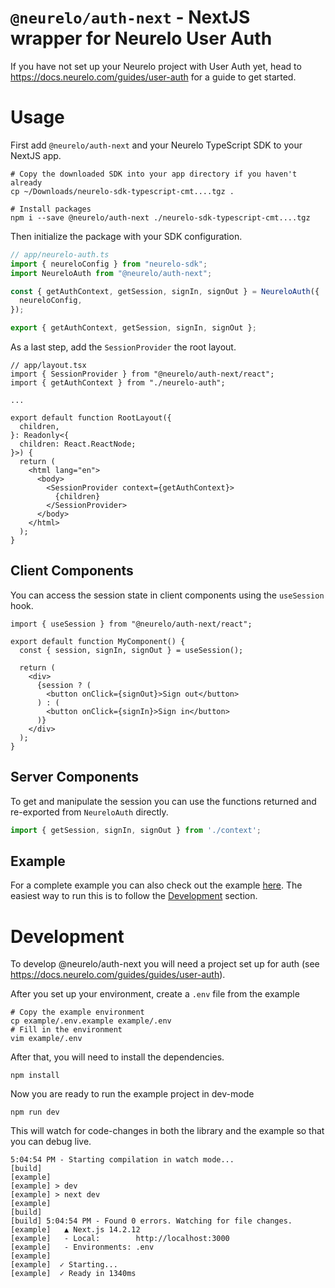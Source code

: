 # `@neurelo/auth-next` - NextJS wrapper for Neurelo User Auth

If you have not set up your Neurelo project with User Auth yet, head to https://docs.neurelo.com/guides/user-auth for a guide to get started.

# Usage

First add `@neurelo/auth-next` and your Neurelo TypeScript SDK to your NextJS app.

```
# Copy the downloaded SDK into your app directory if you haven't already
cp ~/Downloads/neurelo-sdk-typescript-cmt....tgz .

# Install packages
npm i --save @neurelo/auth-next ./neurelo-sdk-typescript-cmt....tgz
```

Then initialize the package with your SDK configuration.

```.ts
// app/neurelo-auth.ts
import { neureloConfig } from "neurelo-sdk";
import NeureloAuth from "@neurelo/auth-next";

const { getAuthContext, getSession, signIn, signOut } = NeureloAuth({
  neureloConfig,
});

export { getAuthContext, getSession, signIn, signOut };
```

As a last step, add the `SessionProvider` the root layout.

```.tsx
// app/layout.tsx
import { SessionProvider } from "@neurelo/auth-next/react";
import { getAuthContext } from "./neurelo-auth";

...

export default function RootLayout({
  children,
}: Readonly<{
  children: React.ReactNode;
}>) {
  return (
    <html lang="en">
      <body>
        <SessionProvider context={getAuthContext}>
          {children}
        </SessionProvider>
      </body>
    </html>
  );
}
```

## Client Components

You can access the session state in client components using the `useSession` hook.

```.tsx
import { useSession } from "@neurelo/auth-next/react";

export default function MyComponent() {
  const { session, signIn, signOut } = useSession();

  return (
    <div>
      {session ? (
        <button onClick={signOut}>Sign out</button>
      ) : (
        <button onClick={signIn}>Sign in</button>
      )}
    </div>
  );
}
```

## Server Components

To get and manipulate the session you can use the functions returned and re-exported from `NeureloAuth` directly.

```.ts
import { getSession, signIn, signOut } from './context';
```

## Example

For a complete example you can also check out the example [here](https://github.com/neurelo-public/neurelo-auth-next/tree/main/example). The easiest way to run this is to follow the [Development](#development) section.

# Development

To develop @neurelo/auth-next you will need a project set up for auth (see https://docs.neurelo.com/guides/guides/user-auth).

After you set up your environment, create a `.env` file from the example

```
# Copy the example environment
cp example/.env.example example/.env
# Fill in the environment
vim example/.env
```

After that, you will need to install the dependencies.

```
npm install
```

Now you are ready to run the example project in dev-mode

```
npm run dev
```

This will watch for code-changes in both the library and the example so that you can debug live.

```
5:04:54 PM - Starting compilation in watch mode...
[build]
[example]
[example] > dev
[example] > next dev
[example]
[build]
[build] 5:04:54 PM - Found 0 errors. Watching for file changes.
[example]   ▲ Next.js 14.2.12
[example]   - Local:        http://localhost:3000
[example]   - Environments: .env
[example]
[example]  ✓ Starting...
[example]  ✓ Ready in 1340ms
```
